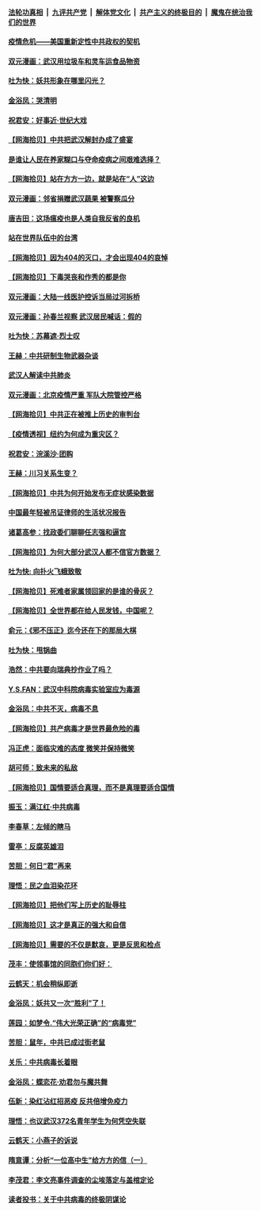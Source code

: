 ####  [法轮功真相](../../../../basic/blob/master/README.md?t=04101201) &nbsp;|&nbsp; [九评共产党](../../../../9ping.md/blob/master/README.md?t=04101201) &nbsp;|&nbsp; [解体党文化](../../../../jtdwh.md/blob/master/README.md?t=04101201)  &nbsp;|&nbsp; [共产主义的终极目的](../../../../gczydzjmd.md/blob/master/README.md?t=04101201) &nbsp;|&nbsp; [魔鬼在统治我们的世界](../../../../mgztzwmdsj.md/blob/master/README.md?t=04101201) 

#### [疫情危机——美国重新定性中共政权的契机](../pages/nsc993/n12017853.md?t=04101201) 

#### [双元漫画：武汉用垃圾车和灵车运食品物资](../pages/nsc993/n12004554.md?t=04101201) 

#### [吐为快：妖共形象在哪里闪光？](../pages/nsc993/n12015803.md?t=04101201) 

#### [金浴凤：哭清明](../pages/nsc993/n12015788.md?t=04101201) 

#### [祝君安：好事近·世纪大戏](../pages/nsc993/n12015773.md?t=04101201) 

#### [【网海拾贝】中共把武汉解封办成了盛宴](../pages/nsc993/n12015719.md?t=04101201) 

#### [是谁让人民在养家糊口与夺命疫病之间艰难选择？](../pages/nsc993/n12015203.md?t=04101201) 

#### [【网海拾贝】站在方方一边，就是站在“人”这边](../pages/nsc993/n12013340.md?t=04101201) 

#### [双元漫画：邻省捐赠武汉蔬果 被警察瓜分](../pages/nsc993/n12004526.md?t=04101201) 

#### [唐吉田：这场瘟疫也是人类自我反省的良机](../pages/nsc993/n12011969.md?t=04101201) 

#### [站在世界队伍中的台湾](../pages/nsc993/n12011026.md?t=04101201) 

#### [【网海拾贝】因为404的灭口，才会出现404的哀悼](../pages/nsc993/n12011258.md?t=04101201) 

#### [【网海拾贝】下毒哭丧和作秀的都是你](../pages/nsc993/n12010425.md?t=04101201) 

#### [双元漫画：大陆一线医护控诉当局过河拆桥](../pages/nsc993/n12004471.md?t=04101201) 

#### [双元漫画：孙春兰视察 武汉居民喊话：假的](../pages/nsc993/n12004452.md?t=04101201) 

#### [吐为快：苏幕遮·烈士叹](../pages/nsc993/n12006125.md?t=04101201) 

#### [王赫：中共研制生物武器杂谈](../pages/nsc993/n12005642.md?t=04101201) 

#### [武汉人解读中共肺炎](../pages/nsc993/n12001343.md?t=04101201) 

#### [双元漫画：北京疫情严重 军队大院管控严格](../pages/nsc993/n12002624.md?t=04101201) 

#### [【网海拾贝】中共正在被推上历史的审判台](../pages/nsc993/n12002620.md?t=04101201) 

#### [【疫情透视】纽约为何成为重灾区？](../pages/nsc993/n12001518.md?t=04101201) 

#### [祝君安：浣溪沙·团购](../pages/nsc993/n12002413.md?t=04101201) 

#### [王赫：川习关系生变？](../pages/nsc993/n11999519.md?t=04101201) 

#### [【网海拾贝】中共为何开始发布无症状感染数据](../pages/nsc993/n11997270.md?t=04101201) 

#### [中国最年轻被吊证律师的生活状况报告](../pages/nsc993/n11995095.md?t=04101201) 

#### [诸葛高参：找政委们聊聊任志强和逼宫](../pages/nsc993/n11993193.md?t=04101201) 

#### [【网海拾贝】为何大部分武汉人都不信官方数据？](../pages/nsc993/n11994015.md?t=04101201) 

#### [吐为快: 向扑火飞蛾致敬](../pages/nsc993/n11993324.md?t=04101201) 

#### [【网海拾贝】死难者家属领回家的是谁的骨灰？](../pages/nsc993/n11990938.md?t=04101201) 

#### [【网海拾贝】全世界都在给人民发钱，中国呢？](../pages/nsc993/n11989723.md?t=04101201) 

#### [俞元：《邪不压正》迄今还在下的那局大棋](../pages/nsc993/n11989162.md?t=04101201) 

#### [吐为快：甩锅曲](../pages/nsc993/n11988323.md?t=04101201) 

#### [浩然：中共要向瑞典抄作业了吗？](../pages/nsc993/n11988046.md?t=04101201) 

#### [Y.S.FAN：武汉中科院病毒实验室应为毒源](../pages/nsc993/n11987185.md?t=04101201) 

#### [金浴凤：中共不灭，病毒不息](../pages/nsc993/n11984947.md?t=04101201) 

#### [【网海拾贝】共产病毒才是世界最危险的毒](../pages/nsc993/n11984863.md?t=04101201) 

#### [冯正虎：面临灾难的态度 微笑并保持微笑](../pages/nsc993/n11984764.md?t=04101201) 

#### [胡可师：致未来的私敌](../pages/nsc993/n11984718.md?t=04101201) 

#### [【网海拾贝】国情要适合真理，而不是真理要适合国情](../pages/nsc993/n11982864.md?t=04101201) 

#### [振玉：满江红·中共病毒](../pages/nsc993/n11976805.md?t=04101201) 

#### [李春草：左倾的瞎马](../pages/nsc993/n11976792.md?t=04101201) 

#### [雷亭：反腐英雄泪](../pages/nsc993/n11976283.md?t=04101201) 

#### [苦胆：何日“君”再来](../pages/nsc993/n11976469.md?t=04101201) 

#### [理悟：民之血泪染花环](../pages/nsc993/n11976262.md?t=04101201) 

#### [【网海拾贝】把他们写上历史的耻辱柱](../pages/nsc993/n11975802.md?t=04101201) 

#### [【网海拾贝】这才是真正的强大和自信](../pages/nsc993/n11973195.md?t=04101201) 

#### [【网海拾贝】需要的不仅是默哀，更是反思和检点](../pages/nsc993/n11969417.md?t=04101201) 

#### [茂丰：使领事馆的同胞们你们好：](../pages/nsc993/n11966111.md?t=04101201) 

#### [云鹤天：机会稍纵即逝](../pages/nsc993/n11966095.md?t=04101201) 

#### [金浴凤：妖共又一次“胜利”了！](../pages/nsc993/n11964685.md?t=04101201) 

#### [莲园：如梦令.“伟大光荣正确”的“病毒党”](../pages/nsc993/n11964567.md?t=04101201) 

#### [苦胆：鼠年，中共已成过街老鼠](../pages/nsc993/n11963931.md?t=04101201) 

#### [关乐：中共病毒长着眼](../pages/nsc993/n11963008.md?t=04101201) 

#### [金浴凤：蝶恋花‧劝君勿与魔共舞](../pages/nsc993/n11962977.md?t=04101201) 

#### [伍新：染红沾红招恶疫 反共倍增免疫力](../pages/nsc993/n11962505.md?t=04101201) 

#### [理悟：也议武汉372名青年学生为何凭空失联](../pages/nsc993/n11961013.md?t=04101201) 

#### [云鹤天：小燕子的诉说](../pages/nsc993/n11961006.md?t=04101201) 

#### [隋意谭：分析“一位高中生”给方方的信（一）](../pages/nsc993/n11960992.md?t=04101201) 

#### [李茂君：李文亮事件调查的尘埃落定与盖棺定论](../pages/nsc993/n11960956.md?t=04101201) 

#### [读者投书：关于中共病毒的终极阴谋论](../pages/nsc993/n11960396.md?t=04101201) 

